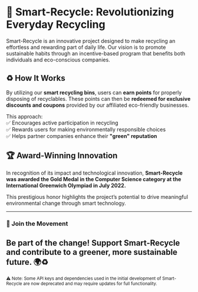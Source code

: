 # 🌱 Smart-Recycle: Revolutionizing Everyday Recycling  

Smart-Recycle is an innovative project designed to make recycling an effortless and rewarding part of daily life. Our vision is to promote sustainable habits through an incentive-based program that benefits both individuals and eco-conscious companies.  

## ♻️ How It Works  
By utilizing our **smart recycling bins**, users can **earn points** for properly disposing of recyclables. These points can then be **redeemed for exclusive discounts and coupons** provided by our affiliated eco-friendly businesses.  

This approach:  
✅ Encourages active participation in recycling  
✅ Rewards users for making environmentally responsible choices  
✅ Helps partner companies enhance their **"green" reputation**  

## 🏆 Award-Winning Innovation  
In recognition of its impact and technological innovation, **Smart-Recycle was awarded the Gold Medal in the Computer Science category at the International Greenwich Olympiad in July 2022.**  

This prestigious honor highlights the project’s potential to drive meaningful environmental change through smart technology.  

---

### 💚 Join the Movement  
Be part of the change! Support **Smart-Recycle** and contribute to a greener, more sustainable future. 🌍♻️  
---

<sub>⚠️ Note: Some API keys and dependencies used in the initial development of Smart-Recycle are now deprecated and may require updates for full functionality.</sub>
